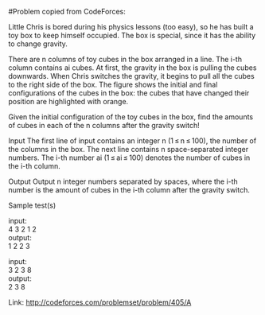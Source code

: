 #Problem copied from CodeForces:

Little Chris is bored during his physics lessons (too easy), so he has built a toy box to keep himself occupied. The box is special, since it has the ability to change gravity.

There are n columns of toy cubes in the box arranged in a line. The i-th column contains ai cubes. At first, the gravity in the box is pulling the cubes downwards. When Chris switches the gravity, it begins to pull all the cubes to the right side of the box. The figure shows the initial and final configurations of the cubes in the box: the cubes that have changed their position are highlighted with orange.

Given the initial configuration of the toy cubes in the box, find the amounts of cubes in each of the n columns after the gravity switch!

Input
The first line of input contains an integer n (1 ≤ n ≤ 100), the number of the columns in the box. The next line contains n space-separated integer numbers. The i-th number ai (1 ≤ ai ≤ 100) denotes the number of cubes in the i-th column.

Output
Output n integer numbers separated by spaces, where the i-th number is the amount of cubes in the i-th column after the gravity switch.


Sample test(s)

input:   
4
3 2 1 2   
output:   
1 2 2 3 

input:   
3
2 3 8   
output:   
2 3 8 


Link: http://codeforces.com/problemset/problem/405/A
